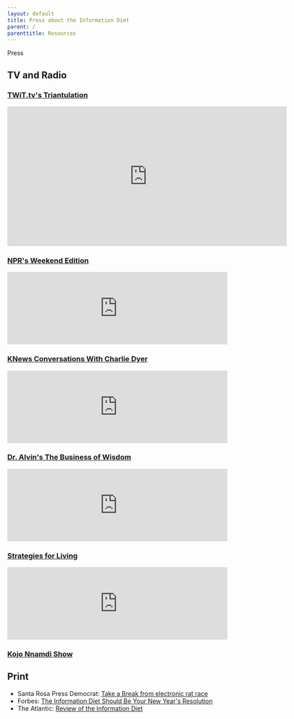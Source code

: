 ```yaml
---
layout: default
title: Press about the Information Diet
parent: /
parenttitle: Resources
---
```

<span class="head">Press</span>

## TV and Radio
### [TWiT.tv's Triantulation](http://twit.tv/show/triangulation/38)

<iframe src="http://twit.tv/embed/10561" width="640" height="320" scrolling="no" marginwidth="0" marginheight="0" hspace="0" align="middle" frameborder="0"></iframe>

### [NPR's Weekend Edition](http://www.npr.org/2012/01/14/145101748/is-it-time-for-you-to-go-on-an-information-diet)

<iframe width="100%" height="166" scrolling="no" frameborder="no" src="http://w.soundcloud.com/player/?url=http%3A%2F%2Fapi.soundcloud.com%2Ftracks%2F34596603&show_artwork=true"></iframe>

### [KNews Conversations With Charlie Dyer](http://podcasts.sixradiosites.com/knews/audio/kc011912.mp3)

<iframe width="100%" height="166" scrolling="no" frameborder="no" src="http://w.soundcloud.com/player/?url=http%3A%2F%2Fapi.soundcloud.com%2Ftracks%2F34599236&show_artwork=true"></iframe>

### [Dr. Alvin's The Business of Wisdom](http://dralvin.com)

<iframe width="100%" height="166" scrolling="no" frameborder="no" src="http://w.soundcloud.com/player/?url=http%3A%2F%2Fapi.soundcloud.com%2Ftracks%2F34599008&show_artwork=true"></iframe>

### [Strategies for Living](http://strategiesforliving.com)

<iframe width="100%" height="166" scrolling="no" frameborder="no" src="http://w.soundcloud.com/player/?url=http%3A%2F%2Fapi.soundcloud.com%2Ftracks%2F34599665&show_artwork=true"></iframe>

### [Kojo Nnamdi Show](http://thekojonnamdishow.org/shows/2011-12-20/information-diet-new-year)

## Print
* Santa Rosa Press Democrat: [Take a Break from electronic rat race](http://www.pressdemocrat.com/article/20120115/LIFESTYLE/120119818)
* Forbes: [The Information Diet Should Be Your New Year's Resolution](http://www.forbes.com/sites/bruceupbin/2011/12/22/the-information-diet-resolved-for-2012/)
* The Atlantic: [Review of the Information Diet](http://www.theatlantic.com/health/archive/2012/01/a-healthy-information-diet-the-case-for-conscious-consumption/251634/)


